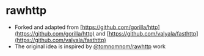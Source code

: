 # rawhttp

- Forked and adapted from [https://github.com/gorilla/http](https://github.com/gorilla/http) and [https://github.com/valyala/fasthttp](https://github.com/valyala/fasthttp)
- The original idea is inspired by [@tomnomnom/rawhttp](https://github.com/tomnomnom/rawhttp) work